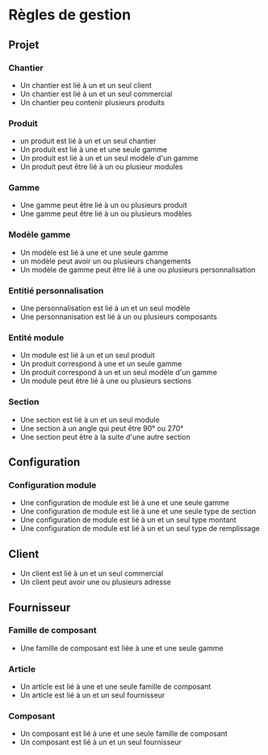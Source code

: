 # Règles de gestion

## Projet

### Chantier

- Un chantier est lié à un et un seul client
- Un chantier est lié à un et un seul commercial
- Un chantier peu contenir plusieurs produits

### Produit

- un produit est lié à un et un seul chantier
- Un produit est lié à une et une seule gamme
- Un produit est lié à un et un seul modèle d'un gamme
- Un produit peut être lié à un ou plusieur modules

### Gamme

- Une gamme peut être lié à un ou plusieurs produit
- Une gamme peut être lié à un ou plusieurs modèles

### Modèle gamme

- Un modèle est lié à une et une seule gamme
- un modèle peut avoir un ou plusieurs changements
- Un modèle de gamme peut être lié à une ou plusieurs personnalisation

### Entitié personnalisation

- Une personnalisation est lié à un et un seul modèle
- Une personnanisation est lié à un ou plusieurs composants

### Entité module

- Un module est lié à un et un seul produit
- Un produit correspond à une et un seule gamme
- Un produit correspond à un et un seul modèle d'un gamme
- Un module peut être lié à une ou plusieurs sections

### Section

- Une section est lié à un et un seul module
- Une section à un angle qui peut être 90° ou 270°
- Une section peut être à la suite d'une autre section

## Configuration

### Configuration module

- Une configuration de module est lié à une et une seule gamme
- Une configuration de module est lié à une et une seule type de section
- Une configuration de module est lié à un et un seul type montant
- Une configuration de module est lié à un et un seul type de remplissage

## Client

- Un client est lié à un et un seul commercial
- Un client peut avoir une ou plusieurs adresse

## Fournisseur

### Famille de composant

- Une famille de composant est liée à une et une seule gamme

### Article

- Un article est lié à une et une seule famille de composant
- Un article est lié à un et un seul fournisseur

### Composant

- Un composant est lié à une et une seule famille de composant
- Un composant est lié à un et un seul fournisseur
